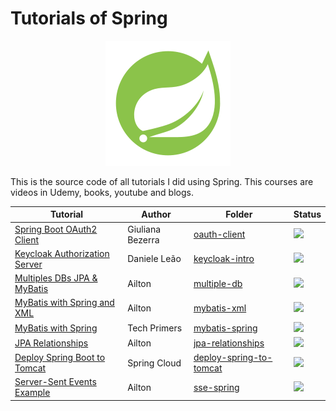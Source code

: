 # Tutorials of Spring

<p align="center"> 
<img src=".github/logo.png">
</p>

This is the source code of all tutorials I did using Spring. This courses are videos in Udemy, books, youtube and blogs.

| Tutorial | Author  | Folder | Status |
|----------|---------|--------|--------|
|[Spring Boot OAuth2 Client](https://youtu.be/EQ5EwIYsgIE?si=6xe2kyX2AZscFsaY)|Giuliana Bezerra|[oauth-client](oauth-client)|![](https://img.shields.io/badge/status-completed-brightgreen)|
|[Keycloak Authorization Server](https://youtu.be/wgdo5I53GQo?si=0ediBzzFJnfEbEKk)|Daniele Leão|[keycloak-intro](keycloak-intro)|![](https://img.shields.io/badge/status-completed-brightgreen)|
|[Multiples DBs JPA & MyBatis](https://youtu.be/o2dGEBj2750?si=nkz9iExn7XVbaDNx)|Ailton|[multiple-db](multiple-db)|![](https://img.shields.io/badge/status-completed-brightgreen)|
|[MyBatis with Spring and XML](https://mybatis.org/mybatis-3/sqlmap-xml.html)|Ailton|[mybatis-xml](mybatis-xml)|![](https://img.shields.io/badge/status-completed-brightgreen)|
|[MyBatis with Spring](https://youtu.be/ZP8Um12Z_mk)|Tech Primers|[mybatis-spring](mybatis-spring)|![](https://img.shields.io/badge/status-completed-brightgreen)|
|[JPA Relationships](https://jakarta.ee/specifications/persistence/3.2/jakarta-persistence-spec-3.2#a516)|Ailton|[jpa-relationships](jpa-relationships)|![](https://img.shields.io/badge/status-completed-brightgreen)|
|[Deploy Spring Boot to Tomcat](https://www.springcloud.io/post/2022-09/springboot-tomcat/#gsc.tab=0)|Spring Cloud|[deploy-spring-to-tomcat](deploy-spring-to-tomcat)|![](https://img.shields.io/badge/status-completed-brightgreen)|
|[Server-Sent Events Example](https://developer.mozilla.org/en-US/docs/Web/API/Server-sent_events/Using_server-sent_events)|Ailton|[sse-spring](sse-spring)|![](https://img.shields.io/badge/status-completed-brightgreen)|

<!-- ![](https://img.shields.io/badge/status-progress-blue) -->